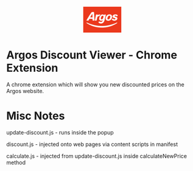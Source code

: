 <p align="center"><a href="https://www.argos.co.uk/" target="_blank" rel="noopener noreferrer"><img src="./images/argos-logo.jpg" width="100" alt="Argos"/></a></p>

# Argos Discount Viewer - Chrome Extension

A chrome extension which will show you new discounted prices on the Argos website.

# Misc Notes

update-discount.js - runs inside the popup

discount.js - injected onto web pages via content scripts in manifest

calculate.js - injected from update-discount.js inside calculateNewPrice method
